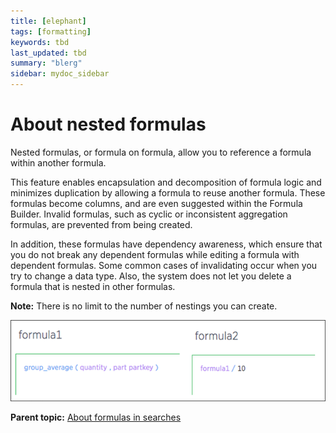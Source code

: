 ```yaml
---
title: [elephant]
tags: [formatting]
keywords: tbd
last_updated: tbd
summary: "blerg"
sidebar: mydoc_sidebar
---
```

# About nested formulas

Nested formulas, or formula on formula, allow you to reference a formula within another formula.

This feature enables encapsulation and decomposition of formula logic and minimizes duplication by allowing a formula to reuse another formula. These formulas become columns, and are even suggested within the Formula Builder. Invalid formulas, such as cyclic or inconsistent aggregation formulas, are prevented from being created.

In addition, these formulas have dependency awareness, which ensure that you do not break any dependent formulas while editing a formula with dependent formulas. Some common cases of invalidating occur when you try to change a data type. Also, the system does not let you delete a formula that is nested in other formulas.

**Note:** There is no limit to the number of nestings you can create.

 ![](../../images/nested_formulas_example.png "formula1 nested in formula2") 

**Parent topic:** [About formulas in searches](../../pages/complex_searches/add_formula_to_search.html)


